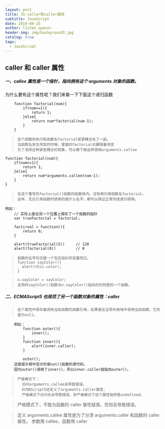 ```yaml
---
layout: post
title: JS-caller和caller属性
subtitle: JavaScript
date: 2019-08-25
author: listen_spacer
header-img: img/background3.jpg
catalog: true
tags:
  - JavaScript
---
```


## caller 和 caller 属性

##### 一、callee 属性是一个指针，指向拥有这个 arguments 对象的函数。

为什么要有这个属性呢？我们来看一下下面这个递归函数

```
	function factorial(num){	
		if(num<=1){
			return 1;
		}else{
			return num*factorial(num-1);
		}
	}
```

>     这个函数的执行和函数名factorial紧紧耦合在了一起。
>     当函数名发生改变的时候，里面的factorial也要随着改变
>     为了消除这种紧密耦合的现象，可以像下面这样使用arguments.callee

    function factorial(num){
    	if(num<=1){
    		return 1;
    	}else{
    		return num*arguments.callee(num-1);
    	}
    }

>     在这个重写的factorial()函数的函数体内，没有再引用函数名factorial。
>     这样，无论引用函数时使用的是什么名字，都可以保证正常完成递归调用。

```
例如：
    // 实际上是在另一个位置上保存了一个函数的指针
    var trueFactorial = factorial;

    factiroal = function(){
        return 0;
    }

    alert(trueFactorial(5))		// 120
    alert(factorial(0))			// 0
```

>     函数的名字仅仅是一个包含指针的变量而已。
>     function sayColor(){
>     	alert(this.color);
>     }

>     o.sayColor = sayColor;
>     全局的sayColor()函数与o.sayColor()指向的仍然是同一个函数。

##### 二、ECMAScript5 也规范了另一个函数对象的属性：caller

>     这个属性中保存着调用当前函数的函数引用，如果是在全局作用域中调用当前函数，它的值为null。

```
	例如：
		function outer(){
			inner();
		}
		function inner(){
			alert(inner.caller);
		}

		outer();
	这是提示框中显示的是out()函数的源代码，
	因为outer()调用了inner()，所以inner.caller就指向outer()。
```

>     严格模式下：
>     	访问arguments.callee会导致错误。
>     	ECMAScript5还定义了arguments.caller属性，
>     	严格模式下访问也会导致错误，非严格模式下这个属性始终是undefined。

> 严格模式下，不能为函数的 caller 属性赋值，否则会导致错误。

> 定义 arguments.callee 属性是为了分清 arguments.caller 和函数的 caller 属性。
> 参数用 callee，函数用 caller
